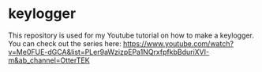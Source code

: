 # keylogger

This repository is used for my Youtube tutorial on how to make a keylogger.
You can check out the series here: https://www.youtube.com/watch?v=Me0FUE-dGCA&list=PLer9aWzizpEPa1NQrxfpfkbBduriXVI-m&ab_channel=OtterTEK
